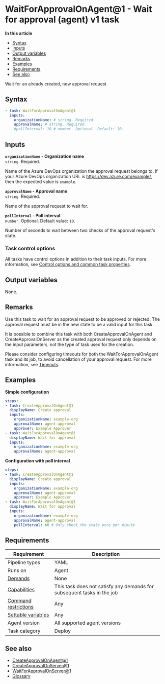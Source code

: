 # WaitForApprovalOnAgent@1 - Wait for approval (agent) v1 task

**In this article**
- [Syntax](#syntax)
- [Inputs](#inputs)
- [Output variables](#output-variables)
- [Remarks](#remarks)
- [Examples](#examples)
- [Requirements](#requirements)
- [See also](#see-also)

Wait for an already created, new approval request.

## Syntax

```yaml
- task: WaitForApprovalOnAgent@1
  inputs:
    organizationName: # string. Required.
    approvalName: # string. Required.
    #pollInterval: 10 # number. Optional. Default: 10.
```

## Inputs

**`organizationName` - Organization name**  
`string`. Required.

Name of the Azure DevOps organization the approval request belongs to. 
If your Azure DevOps organization URL is https://dev.azure.com/example/, then the expected value is `example`.

**`approvalName` - Approval name**  
`string`. Required.

Name of the approval request to wait for.

**`pollInterval` - Poll interval**  
`number`. Optional. Default value: `10`.

Number of seconds to wait between two checks of the approval request's state.

### Task control options

All tasks have control options in addition to their task inputs. 
For more information, see [Control options and common task properties](https://learn.microsoft.com/en-us/azure/devops/pipelines/yaml-schema/steps-task?view=azure-pipelines#common-task-properties).

## Output variables

None.

## Remarks

Use this task to wait for an approval request to be approved or rejected. The approval request must be in the new state to be a valid input for this task.

It is possible to combine this task with both CreateApprovalOnAgent and CreateApprovalOnServer as the created approval request only depends on the
input parameters, not the type of task used for the creation.

Please consider configuring timeouts for both the WaitForApprovalOnAgent task and its job, to avoid cancellation of your approval request.
For more information, see [Timeouts](https://learn.microsoft.com/en-us/azure/devops/pipelines/process/phases?view=azure-devops#timeouts).

## Examples

**Simple configuration**
```yaml
steps:
- task: CreateApprovalOnAgent@1
  displayName: Create approval
  inputs:
    organizationName: example-org
    approvalName: agent-approval
    approver: Example Approver
- task: WaitForApprovalOnAgent@1
  displayName: Wait for approval
  inputs:
    organizationName: example-org  
    approvalName: agent-approval
```

**Configuration with poll interval**
```yaml
steps:
- task: CreateApprovalOnAgent@1
  displayName: Create approval
  inputs:
    organizationName: example-org
    approvalName: agent-approval
    approver: Example Approver
- task: WaitForApprovalOnAgent@1
  displayName: Wait for approval
  inputs:
    organizationName: example-org  
    approvalName: agent-approval
    pollInterval: 60 # Only check the state once per minute
```

## Requirements

|Requirement|Description|
|---|---|
|Pipeline types|YAML|
|Runs on|Agent|
|[Demands](https://learn.microsoft.com/en-us/azure/devops/pipelines/yaml-schema/pool-demands?view=azure-pipelines)|None|
|[Capabilities](https://learn.microsoft.com/en-us/azure/devops/pipelines/agents/agents?view=azure-devops#capabilities)|This task does not satisfy any demands for subsequent tasks in the job|
|[Command restrictions](https://learn.microsoft.com/en-us/azure/devops/pipelines/security/templates?view=azure-devops#agent-logging-command-restrictions)|Any|
|[Settable variables](https://learn.microsoft.com/en-us/azure/devops/pipelines/security/templates?view=azure-devops#agent-logging-command-restrictions)|Any|
|Agent version|All supported agent versions|
|Task category|Deploy|

## See also
- [CreateApprovalOnAgent@1](/flexible-approvals/tasks/create-approval-on-agent/create-approval-on-agent-v1.md)
- [CreateApprovalOnServer@1](/flexible-approvals/tasks/create-approval-on-server/create-approval-on-server-v1.md)
- [WaitForApprovalOnServer@1](/flexible-approvals/tasks/wait-for-approval-on-server/wait-for-approval-on-server-v1.md)
- [Glossary](/flexible-approvals/common/gloassary.md)